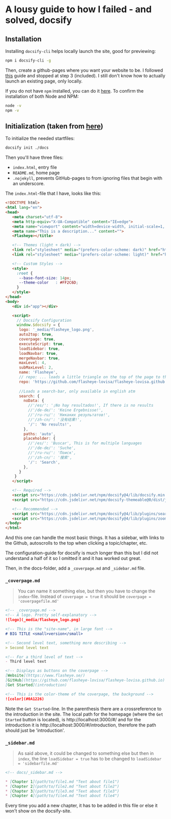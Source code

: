# A lousy guide to how I failed - and solved, docsify

## Installation

Installing `docsify-cli` helps locally launch the site, good for previewing:
```bash
npm i docsify-cli -g 
```

Then, create a github-pages where you want your website to be. I followed [this](https://docs.github.com/en/pages/quickstart) guide and stopped at step 3 (included). I still don't know how to actually launch an existing page, only locally.

If you do not have `npm` installed, you can do it [here](https://nodejs.org/en/download/). To confirm the installation of both Node and NPM:
```bash
node -v
npm -v
```

## Initialization (taken from [here](https://docsify.js.org/#/quickstart?id=initialize))
To initialize the needed startfiles:
```bash
docsify init ./docs
```
Then you'll have three files:
 - `index.html`, entry file
 - `README.md`, home page
 - `.nojekyll`, prevents GitHub-pages to from ignoring files that begin with an underscore.

The `index.html`-file that I have, looks like this:
```html
<!DOCTYPE html>
<html lang="en">
<head>
   <meta charset="utf-8">
   <meta http-equiv="X-UA-Compatible" content="IE=edge">
   <meta name="viewport" content="width=device-width, initial-scale=1, minimum-scale=1.0, shrink-to-fit=no, viewport-fit=cover">
   <meta name="This is a description..." content="">
   <Flasheye></title>

   <!-- Themes (light + dark) -->
   <link rel="stylesheet" media="(prefers-color-scheme: dark)" href="https://cdn.jsdelivr.net/npm/docsify-themeable@0/dist/css/theme-simple-dark.css">
   <link rel="stylesheet" media="(prefers-color-scheme: light)" href="https://cdn.jsdelivr.net/npm/docsify-themeable@0/dist/css/theme-simple.css">

   <!-- Custom Styles -->
   <style>
     :root {
      --base-font-size: 14px;
      --theme-color   : #FF2C6D;
     }
   </style>
</head>
<body>
   <div id="app"></div>

   <script>
     // Docsify Configuration
     window.$docsify = {
      logo: '_media/flasheye_logo.png',
      auto2top: true,
      coverpage: true,
      executeScript: true,
      loadSidebar: true,
      loadNavbar: true,
      mergeNavbar: true,
      maxLevel: 4,
      subMaxLevel: 2,
      name: 'Flasheye',
      // repo: ... loads a little triangle on the top of the page to the github linked
      repo: 'https://github.com/flasheye-lovisa/flasheye-lovisa.github.io',
    
      //Loads a search-bar, only available in english atm  
      search: {
        noData: {
          //'/es/': '¡No hay resultados!', If there is no results
          //'/de-de/': 'Keine Ergebnisse!',
          //'/ru-ru/': 'Никаких результатов!',
          //'/zh-cn/': '没有结果!',
          '/': 'No results!',
        },
        paths: 'auto',
        placeholder: {
          //'/es/': 'Buscar', This is for multiple languages
          //'/de-de/': 'Suche',
          //'/ru-ru/': 'Поиск',
          //'/zh-cn/': '搜索',
          '/': 'Search',
        },
      }
    }
   </script>

   <!-- Required -->
   <script src="https://cdn.jsdelivr.net/npm/docsify@4/lib/docsify.min.js"></script>
   <script src="https://cdn.jsdelivr.net/npm/docsify-themeable@0/dist/js/docsify-themeable.min.js"></script>

   <!-- Recommended -->
   <script src="https://cdn.jsdelivr.net/npm/docsify@4/lib/plugins/search.js"></script>
   <script src="https://cdn.jsdelivr.net/npm/docsify@4/lib/plugins/zoom-image.min.js"></script>
</body>
</html>
``` 
And this one can handle the most basic things. It has a sidebar, with links to the Github, autoscrolls to the top when clicking a topic/chapter, etc.

The configuration-guide for docsify is much longer than this but I did not understand a half of it so I omitted it and it has worked out great.

Then, in the docs-folder, add a `_coverpage.md` and `_sidebar.md` file.

### `_coverpage.md`
> You can name it something else, but then you have to change the `index`-file. Instead of `coverpage = true` it should be `coverpage = 'coverpagefile.md'`

```markdown
<!-- _coverpage.md -->
<!-- A logo. Pretty self-explanatory -->
![logo](_media/flasheye_logo.png)

<!-- This is the "site-name", in large font -->
# BIG TITLE <small>version</small>

<!-- Second level text, something more describing -->
> Second level text

<!-- For a third level of text -->
- Third level text

<!-- Displays as buttons on the coverpage -->
[Website](https://www.flasheye.se/)
[GitHub](https://github.com/flasheye-lovisa/flasheye-lovisa.github.io)
[Get Started](introduction)

<!-- This is the color-theme of the coverpage, the background -->
![color](#0A1226)
```

Note the `Get Started`-line. In the parenthesis there are a crossreference to the introduction in the site. The local path for the homepage (where the `Get Started` button is located), is http://localhost:3000/#/ and for the introduction it is http://localhost:3000/#/introduction, therefore the path should just be 'introduction'.

### `_sidebar.md`
> As said above, it could be changed to something else but then in `index`, the line `loadSidebar = true` has to be changed to `loadSidebar = 'sidebarfile.md'`

```markdown
<!-- docs/_sidebar.md -->

* [Chapter 1](path/to/file1.md "Text about file1")
* [Chapter 2](path/to/file2.md "Text about file2")
* [Chapter 3](path/to/file3.md "Text about file3")
* [Chapter 4](path/to/file4.md "Text about file4")
```
Every time you add a new chapter, it has to be added in this file or else it won't show on the docsify-site.






